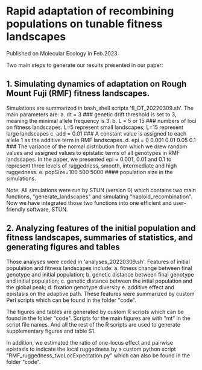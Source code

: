 # Rapid adaptation of recombining populations on tunable fitness landscapes
Published on Molecular Ecology in Feb.2023

Two main steps to generate our results presented in our paper:
## 1. Simulating dynamics of adaptation on Rough Mount Fuji (RMF) fitness landscapes. 
Simulations are summarized in bash_shell scripts 'fl_DT_20220309.sh'.
The main parameters are:
a. dt = 3 ### genetic drift threshold is set to 3, meaning the minimal allele frequency is 3.
b. L = 5 or 15 ### numbers of loci on fitness landscapes. L=5 represent small landscapes; L=15 represent large landscapes
c. add = 0.01 ### A constant value is assigned to each allele 1 as the additive term in RMF landscapes.
d. epi = 0 0.001 0.01 0.05 0.1 ### The variance of the normal distribution from which we drew random values and assigned values to epistatic terms of all genotypes in RMF landscapes. In the paper, we presented epi = 0.001, 0.01 and 0.1 to represent three levels of ruggedness, smooth, intermediate and high ruggedness.
e. popSize=100 500 5000 #### population size in the simulations. 

Note: All simulations were run by STUN (version 0) which contains two main functions, "generate_landscapes" and simulating "haploid_recombination". Now we have integrated those two functions into one efficient and user-friendly software, STUN.

## 2. Analyzing features of the initial population and fitness landscapes, summaries of statistics, and generating figures and tables
Those analyses were coded in 'analyses_20220309.sh'.
Features of initial population and fitness landscapes include:
a. fitness change between final genotype and initial population;
b. genetic distance between final genotype and initial population;
c. genetic distance between the intial population and the global peak;
d. fixation genotype diversity
e. additive effect and epistasis on the adaptive path. 
These features were summarized by custom Perl scripts which can be found in the folder "code".

The figures and tables are generated by custom R scripts which can be found in the folder "code". Scripts for the main figures are with "mt" in the script file names. And all the rest of the R scripts are used to generate supplementary figures and table S1. 

In addition, we estimated the ratio of one-locus effect and pairwise epistasis to indicate the local ruggedness by a custom python script "RMF_ruggedness_twoLocExpectation.py" which can also be found in the folder "code". 
